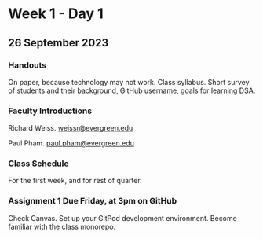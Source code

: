 # Week 1 - Day 1 
## 26 September 2023

### Handouts 

On paper, because technology may not work.
Class syllabus.
Short survey of students and their background, GitHub username, goals for learning DSA.

### Faculty Introductions

Richard Weiss.
weissr@evergreen.edu

Paul Pham.
paul.pham@evergreen.edu

### Class Schedule 

For the first week, and for rest of quarter.

### Assignment 1 Due Friday, at 3pm on GitHub

Check Canvas.
Set up your GitPod development environment.
Become familiar with the class monorepo.

